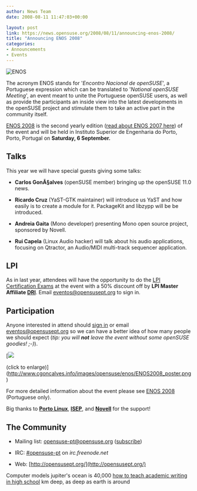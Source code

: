 ```yaml
---
author: News Team
date: 2008-08-11 11:47:03+00:00

layout: post
link: https://news.opensuse.org/2008/08/11/announcing-enos-2008/
title: "Announcing ENOS 2008"
categories:
- Announcements
- Events
---
```



![ENOS](http://www.cgoncalves.info/images/opensuse/enos/enos_200.png)



The acronym ENOS stands for '_Encontro Nacional de openSUSE_', a Portuguese expression which can be translated to '_National openSUSE Meeting_', an event meant to unite the Portuguese openSUSE users, as well as provide the participants an inside view into the latest developments in the openSUSE project and stimulate them to take an active part in the community itself.

[ENOS 2008](http://pt.opensuse.org/Eventos/ENOS) is the second yearly edition ([read about ENOS 2007 here](http://en.opensuse.org/Events/ENOS/2007)) of the event and will be held in Instituto Superior de Engenharia do Porto, Porto, Portugal on **Saturday, 6 September.**




<!-- more -->







## Talks


This year we will have special guests giving some talks:


  * **Carlos GonÃ§alves** (openSUSE member) bringing up the openSUSE 11.0 news.


  * **Ricardo Cruz** (YaST-GTK maintainer) will introduce us YaST and how easily is to create a module for it. PackageKit and libzypp will be be introduced.


  * **Andreia Gaita** (Mono developer) presenting Mono open source project, sponsored by Novell.


  * **Rui Capela** (Linux Audio hacker) will talk about his audio applications, focusing on Qtractor, an Audio/MIDI multi-track sequencer application.




## LPI


As in last year, attendees will have the opportunity to do the [LPI Certification Exams](http://www.lpi.org/) at the event with a 50% discount off by **LPI Master Affiliate [DRI](http://www.dri.pt/)**. Email [eventos@opensusept.org](mailto:eventos@opensusept.org) to sign in.



## Participation


Anyone interested in attend should [sign in](http://pt.opensuse.org/Eventos/ENOS#Participantes) or email [eventos@opensusept.org](mailto:eventos@opensusept.org) so we can have a better idea of how many people we should expect (_tip: you will **not** leave the event without some openSUSE goodies! ;-)_).



[![](http://www.cgoncalves.info/images/opensuse/enos/ENOS2008_poster_600px.png)




(click to enlarge)](http://www.cgoncalves.info/images/opensuse/enos/ENOS2008_poster.png)



For more detailed information about the event please see [ENOS 2008](http://pt.opensuse.org/Eventos/ENOS) (Portuguese only).

Big thanks to **[Porto Linux](http://www.portolinux.org/)**, **[ISEP](http://www.isep.ipp.pt/)**, and **[Novell](http://www.novell.com/)** for the support!



## The Community





	
  * Mailing list: [opensuse-pt@opensuse.org](http://lists.opensuse.org/opensuse-pt/) ([subscribe](mailto:opensuse-pt+subscribe@opensuse.org))

	
  * IRC: [#opensuse-pt](irc://irc.freenode.net/opensuse-pt) on _irc.freenode.net_

	
  * Web: [http://opensusept.org/](http://opensusept.org/)

Computer models jupiter's ocean is 40,000 [how to teach academic writing in high school](https://pro-academic-writers.com/) km deep, as deep as earth is around		
